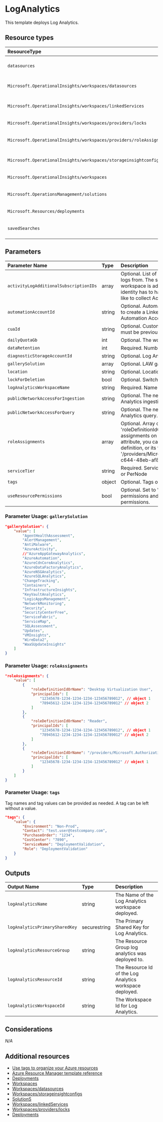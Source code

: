 # LogAnalytics

This template deploys Log Analytics.

## Resource types

|ResourceType|ApiVersion|
|:--|:--|
| `datasources` | 2020-03-01-preview |
| `Microsoft.OperationalInsights/workspaces/datasources` | 2020-03-01-preview |
| `Microsoft.OperationalInsights/workspaces/linkedServices` | 2020-03-01-preview |
| `Microsoft.OperationalInsights/workspaces/providers/locks` | 2016-09-01 |
| `Microsoft.OperationalInsights/workspaces/providers/roleAssignments` | 2020-03-01-preview |
| `Microsoft.OperationalInsights/workspaces/storageinsightconfigs` | 2020-03-01-preview |
| `Microsoft.OperationalInsights/workspaces` | 2020-08-01 |
| `Microsoft.OperationsManagement/solutions` | 2015-11-01-preview |
| `Microsoft.Resources/deployments` | 2021-01-01 |
| `savedSearches` | 2020-03-01-preview |

## Parameters

| Parameter Name | Type | Description | DefaultValue | Possible values |
| :-- | :-- | :-- | :-- | :-- |
| `activityLogAdditionalSubscriptionIDs` | array | Optional. List of additional Subscription IDs to collect Activity logs from. The subscription holding the Log Analytics workspace is added by default. The user/SPN/managed identity has to have reader access on the subscription you'd like to collect Activity logs from. | System.Object[] |  |
| `automationAccountId` | string | Optional. Automation Account resource identifier, value used to create a LinkedService between Log Analytics and an Automation Account. |  |  |
| `cuaId` | string | Optional. Customer Usage Attribution id (GUID). This GUID must be previously registered |  |  |
| `dailyQuotaGb` | int | Optional. The workspace daily quota for ingestion. | -1 |  |
| `dataRetention` | int | Required. Number of days data will be retained for | 365 |  |
| `diagnosticStorageAccountId` | string | Optional. Log Analytics workspace resource identifier |  |  |
| `gallerySolution` | array | Optional. LAW gallerySolution from the gallery. | System.Object[] |  |
| `location` | string | Optional. Location for all resources. | [resourceGroup().location] |  |
| `lockForDeletion` | bool | Optional. Switch to lock storage from deletion. | False |  |
| `logAnalyticsWorkspaceName` | string | Required. Name of the Log Analytics workspace |  |  |
| `publicNetworkAccessForIngestion` | string | Optional. The network access type for accessing Log Analytics ingestion. | Enabled | System.Object[] |
| `publicNetworkAccessForQuery` | string | Optional. The network access type for accessing Log Analytics query. | Enabled | System.Object[] |
| `roleAssignments` | array | Optional. Array of role assignment objects that contain the 'roleDefinitionIdOrName' and 'principalId' to define RBAC role assignments on this resource. In the roleDefinitionIdOrName attribute, you can provide either the display name of the role definition, or its fully qualified ID in the following format: '/providers/Microsoft.Authorization/roleDefinitions/c2f4ef07-c644-48eb-af81-4b1b4947fb11' | System.Object[] |  |
| `serviceTier` | string | Required. Service Tier: PerGB2018, Free, Standalone, PerGB or PerNode | PerGB2018 | System.Object[] |
| `tags` | object | Optional. Tags of the resource. |  |  |
| `useResourcePermissions` | bool | Optional. Set to 'true' to use resource or workspace permissions and 'false' (or leave empty) to require workspace permissions. | False |  |

### Parameter Usage: `gallerySolution`

```json
"gallerySolution": {
    "value": [
        "AgentHealthAssessment",
        "AlertManagement",
        "AntiMalware",
        "AzureActivity",
        //"AzureAppGatewayAnalytics",
        "AzureAutomation",
        "AzureCdnCoreAnalytics",
        "AzureDataFactoryAnalytics",
        "AzureNSGAnalytics",
        "AzureSQLAnalytics",
        "ChangeTracking",
        "Containers",
        "InfrastructureInsights",
        "KeyVaultAnalytics",
        "LogicAppsManagement",
        "NetworkMonitoring",
        "Security",
        "SecurityCenterFree",
        "ServiceFabric",
        "ServiceMap",
        "SQLAssessment",
        "Updates",
        "VMInsights",
        "WireData2",
        "WaaSUpdateInsights"
    ]
}
```

### Parameter Usage: `roleAssignments`

```json
"roleAssignments": {
    "value": [
        {
            "roleDefinitionIdOrName": "Desktop Virtualization User",
            "principalIds": [
                "12345678-1234-1234-1234-123456789012", // object 1
                "78945612-1234-1234-1234-123456789012" // object 2
            ]
        },
        {
            "roleDefinitionIdOrName": "Reader",
            "principalIds": [
                "12345678-1234-1234-1234-123456789012", // object 1
                "78945612-1234-1234-1234-123456789012" // object 2
            ]
        },
        {
            "roleDefinitionIdOrName": "/providers/Microsoft.Authorization/roleDefinitions/c2f4ef07-c644-48eb-af81-4b1b4947fb11",
            "principalIds": [
                "12345678-1234-1234-1234-123456789012" // object 1
            ]
        }
    ]
}
```

### Parameter Usage: `tags`

Tag names and tag values can be provided as needed. A tag can be left without a value.

```json
"tags": {
    "value": {
        "Environment": "Non-Prod",
        "Contact": "test.user@testcompany.com",
        "PurchaseOrder": "1234",
        "CostCenter": "7890",
        "ServiceName": "DeploymentValidation",
        "Role": "DeploymentValidation"
    }
}
```

## Outputs

| Output Name | Type | Description |
| :-- | :-- | :-- |
| `logAnalyticsName` | string | The Name of the Log Analytics workspace deployed. |
| `logAnalyticsPrimarySharedKey` | securestring | The Primary Shared Key for Log Analytics. |
| `logAnalyticsResourceGroup` | string | The Resource Group log analytics was deployed to. |
| `logAnalyticsResourceId` | string | The Resource Id of the Log Analytics workspace deployed. |
| `logAnalyticsWorkspaceId` | string | The Workspace Id for Log Analytics. |

## Considerations

*N/A*

## Additional resources

- [Use tags to organize your Azure resources](https://docs.microsoft.com/en-us/azure/azure-resource-manager/resource-group-using-tags)
- [Azure Resource Manager template reference](https://docs.microsoft.com/en-us/azure/templates/)
- [Deployments](https://docs.microsoft.com/en-us/azure/templates/Microsoft.Resources/2021-01-01/deployments)
- [Workspaces](https://docs.microsoft.com/en-us/azure/templates/Microsoft.OperationalInsights/2020-08-01/workspaces)
- [Workspaces/datasources](https://docs.microsoft.com/en-us/azure/templates/Microsoft.OperationalInsights/2020-03-01-preview/workspaces/datasources)
- [Workspaces/storageinsightconfigs](https://docs.microsoft.com/en-us/azure/templates/Microsoft.OperationalInsights/2020-03-01-preview/workspaces/storageinsightconfigs)
- [SolutionS](https://docs.microsoft.com/en-us/azure/templates/Microsoft.OperationsManagement/2015-11-01-preview/solutions)
- [Workspaces/linkedServices](https://docs.microsoft.com/en-us/azure/templates/Microsoft.OperationalInsights/2020-03-01-preview/workspaces/linkedServices)
- [Workspaces/providers/locks](https://docs.microsoft.com/en-us/azure/templates/Microsoft.OperationalInsights/2016-09-01/workspaces/providers/locks)
- [Deployments](https://docs.microsoft.com/en-us/azure/templates/Microsoft.Resources/2021-01-01/deployments)

